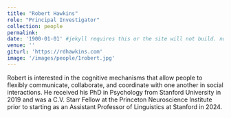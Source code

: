 ```yaml
---
title: "Robert Hawkins"
role: "Principal Investigator"
collection: people
permalink: 
date: '1900-01-01' #jekyll requires this or the site will not build. not sure what it does yet. order?
venue: ''
giturl: 'https://rdhawkins.com'
image: '/images/people/1robert.jpg'
---
```

Robert is interested in the cognitive mechanisms that allow people to flexibly communicate, collaborate, and coordinate with one another in social interactions. He received his PhD in Psychology from Stanford University in 2019 and was a C.V. Starr Fellow at the Princeton Neuroscience Institute prior to starting as an Assistant Professor of Linguistics at Stanford in 2024.
